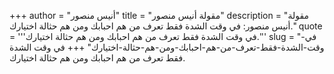 +++
author = "أنيس منصور"
title = "مقولة أنيس منصور"
description = "مقولة أنيس منصور: في وقت الشدة فقط تعرف من هم احبابك ومن هم حثالة اختيارك."
quote = '''في وقت الشدة فقط تعرف من هم احبابك ومن هم حثالة اختيارك.'''
slug = "في-وقت-الشدة-فقط-تعرف-من-هم-احبابك-ومن-هم-حثالة-اختيارك"
+++
في وقت الشدة فقط تعرف من هم احبابك ومن هم حثالة اختيارك.
